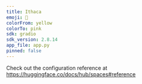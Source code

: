 ```yaml
---
title: Ithaca
emoji: 🐨
colorFrom: yellow
colorTo: pink
sdk: gradio
sdk_version: 2.8.14
app_file: app.py
pinned: false
---
```


Check out the configuration reference at https://huggingface.co/docs/hub/spaces#reference
